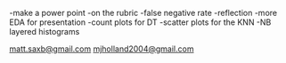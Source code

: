-make a power point
    -on the rubric
-false negative rate
-reflection
-more EDA for presentation
    -count plots for DT
    -scatter plots for the KNN
    -NB layered histograms

matt.saxb@gmail.com
mjholland2004@gmail.com